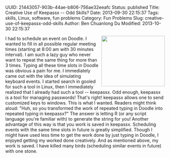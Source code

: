 UUID: 21443057-903b-44ae-b806-756ae32eeafc
Status: published
Title: Creative Use of Keepassx -- Odd Skills?
Date: 2013-09-30 22:15:37
Tags: skills, Linux, software, fun problems
Category: Fun Problems
Slug: creative-use-of-keepassx-odd-skills
Author: Ben Chuanlong Du
Modified: 2013-10-30 22:15:37


<img src="http://www.legendu.net/media/logo/keepassx.jpeg"
width="200" height="160" align="right"/>

I had to schedule an event on Doodle.
I wanted to fill in all possible regular meeting times 
(starting at 8:00 am with 30 minutes interval).
I am such a lazy guy who never want to repeat the same thing for more than 3 times.
Typing all these time slots in Doodle was obvious a pain for me.
I immediately came out with the idea of simulating keyboard events. 
I started search in gooled for such a tool in Linux, 
then I immediately realized that I already had such a tool -- keepassx. 
Odd enough, keepassx is a tool for managing passwords!
That's right! 
keepassx allows one to send customized keys to windows.
This is what I wanted. 
Readers might think aloud: 
"Huh, 
so you transformed the work of repeated typing in Doodle into repeated typing in keepassx?"
The answer is letting R 
(or any script language you're familiar with) 
to generate the string for you!
Another advantage of this way is that you work is saved in keepassx.
Scheduling events with the same time slots in future is greatly simplified.
Though I might have used less time to get the work done 
by just typing in Doodle,
I enjoyed getting my worked done creatively. 
And as mentioned above, 
my work is saved. 
I have killed many birds (scheduling similar events in future) with one stone.




